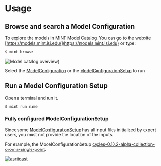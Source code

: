 # Usage

## Browse and search a Model Configuration

To explore the models in MINT Model Catalog. You can go to the website [https://models.mint.isi.edu/](https://models.mint.isi.edu) or type:

```bash
$ mint browse
```

![Model catalog overview](./figures/example2.gif "Model catalog overview"))



Select the [ModelConfiguration](https://mintproject.readthedocs.io/en/latest/modelcatalog/#model-configuration) or the [ModelConfigurationSetup](https://mintproject.readthedocs.io/en/latest/modelcatalog/#model-configuration-setup) to run



## Run a Model Configuration Setup

Open a terminal and run it.

```bash
$ mint run name
```

### Fully configured ModelConfigurationSetup

Since some [ModelConfigurationSetup](https://mintproject.readthedocs.io/en/latest/modelcatalog/#model-configuration-setup) has all input files initialized by expert users, you must not provide the location of the inputs.

For example, the ModelConfigurationSetup [cycles-0.10.2-alpha-collection-oromia-single-point](https://models.mint.isi.edu/models/explore/CYCLES/cycles_v0.10.2_alpha/cycles-0.10.2-alpha-collection/cycles-0.10.2-alpha-collection-oromia-single-point).

[![asciicast](https://asciinema.org/a/ZhVn1dI5NBIzaaWGaIlD563Cj.svg)](https://asciinema.org/a/ZhVn1dI5NBIzaaWGaIlD563Cj)

